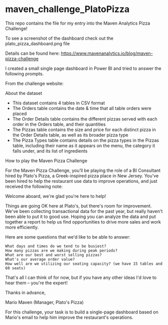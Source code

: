 # maven_challenge_PlatoPizza
This repo contains the file for my entry into the Maven Analytics Pizza Challenge!

To see a screenshot of the dashboard check out the plato_pizza_dashboard.png file

Details can be found here: https://www.mavenanalytics.io/blog/maven-pizza-challenge

I created a small single page dashboard in Power BI and tried to answer the following prompts. 

From the challenge website:

About the dataset

*    This dataset contains 4 tables in CSV format
*    The Orders table contains the date & time that all table orders were placed
*    The Order Details table contains the different pizzas served with each order in the Orders table, and their quantities
*    The Pizzas table contains the size and price for each distinct pizza in the Order Details table, as well as its broader pizza type
*    The Pizza Types table contains details on the pizza types in the Pizzas table, including their name as it appears on the menu, the category it falls under, and its list of ingredients

How to play the Maven Pizza Challenge

For the Maven Pizza Challenge, you’ll be playing the role of a BI Consultant hired by Plato's Pizza, a Greek-inspired pizza place in New Jersey. You've been hired to help the restaurant use data to improve operations, and just received the following note:

Welcome aboard, we're glad you're here to help!

Things are going OK here at Plato's, but there's room for improvement. We've been collecting transactional data for the past year, but really haven't been able to put it to good use. Hoping you can analyze the data and put together a report to help us find opportunities to drive more sales and work more efficiently.

Here are some questions that we'd like to be able to answer:

    What days and times do we tend to be busiest?
    How many pizzas are we making during peak periods?
    What are our best and worst selling pizzas?
    What's our average order value?
    How well are we utilizing our seating capacity? (we have 15 tables and 60 seats)

That's all I can think of for now, but if you have any other ideas I'd love to hear them – you're the expert!

Thanks in advance,

Mario Maven (Manager, Plato's Pizza)

For this challenge, your task is to build a single-page dashboard based on Mario's email to help him improve the restaurant's operations.
